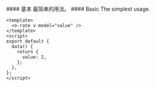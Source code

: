 <cn>
#### 基本
最简单的用法。
</cn>

<us>
#### Basic
The simplest usage.
</us>

```vue
<template>
  <o-rate v-model="value" />
</template>
<script>
export default {
  data() {
    return {
      value: 2,
    };
  },
};
</script>
```
